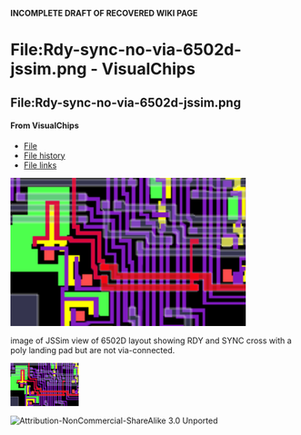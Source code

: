 **INCOMPLETE DRAFT OF RECOVERED WIKI PAGE**

# File:Rdy-sync-no-via-6502d-jssim.png - VisualChips


	

	
	


## File:Rdy-sync-no-via-6502d-jssim.png


	

		


#### From VisualChips


		

		

		

- [File](#file)
- [File history](#filehistory)
- [File links](#filelinks)

![File:Rdy-sync-no-via-6502d-jssim.png](images/e/ef/Rdy-sync-no-via-6502d-jssim.png)


image of JSSim view of 6502D layout showing RDY and SYNC cross with a poly landing pad but are not via-connected.



![Thumbnail for version as of 17:24, 8 January 2011](images/thumb/e/ef/Rdy-sync-no-via-6502d-jssim.png/120px-Rdy-sync-no-via-6502d-jssim.png)



![Attribution-NonCommercial-ShareAlike 3.0 Unported](http://i.creativecommons.org/l/by-nc-sa/3.0/88x31.png)

